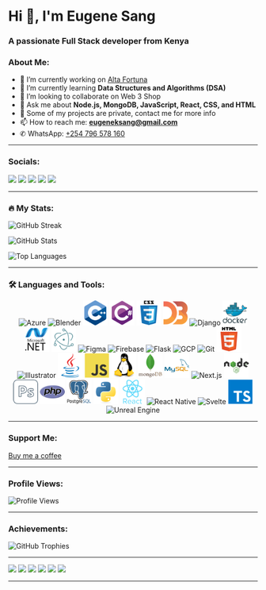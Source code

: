 # Hi 👋, I'm Eugene Sang  
### A passionate Full Stack developer from Kenya

### About Me:
- 🔭 I’m currently working on [Alta Fortuna](https://altafortuna.life)
- 🌱 I’m currently learning **Data Structures and Algorithms (DSA)**
- 👯 I’m looking to collaborate on Web 3 Shop
- 💬 Ask me about **Node.js, MongoDB, JavaScript, React, CSS, and HTML**
- 🤝 Some of my projects are private, contact me for more info
- 📫 How to reach me: **eugeneksang@gmail.com**
- ✆ WhatsApp: [+254 796 578 160](https://wa.me/message/FBHH7ESQJFB4A1)
---

### Socials:

[<img src="https://img.icons8.com/color/48/youtube-play.png" />](https://youtube.com/eugenesang)
[<img src="https://img.icons8.com/color/48/twitterx.png" />](https://twitter.com/sang_eugene)
[<img src="https://img.icons8.com/color/48/linkedin.png" />](https://linkedin.com/in/eugenesang)
[<img src="https://img.icons8.com/color/48/instagram.png" />](https://instagram.com/eugene.sang)
[<img src="https://img.icons8.com/color/48/discord.png" />](https://discord.gg/Nu76yC3V)

---

### 🔥 My Stats:

![GitHub Streak](https://streak-stats.demolab.com?user=eugenesang&theme=onedark)

![GitHub Stats](https://github-readme-stats.vercel.app/api?username=eugenesang&theme=dracula&show_icons=true)

![Top Languages](https://github-readme-stats.vercel.app/api/top-langs?username=eugenesang&show_icons=true&locale=en&layout=compact&theme=dracula)

---

### 🛠️ Languages and Tools:

<p align="center">
  <img src="https://www.vectorlogo.zone/logos/microsoft_azure/microsoft_azure-icon.svg" alt="Azure" width="50" height="50"/>
  <img src="https://download.blender.org/branding/community/blender_community_badge_white.svg" alt="Blender" width="50" height="50"/>
  <img src="https://raw.githubusercontent.com/devicons/devicon/master/icons/cplusplus/cplusplus-original.svg" alt="C++" width="50" height="50"/>
  <img src="https://raw.githubusercontent.com/devicons/devicon/master/icons/csharp/csharp-original.svg" alt="C#" width="50" height="50"/>
  <img src="https://raw.githubusercontent.com/devicons/devicon/master/icons/css3/css3-original-wordmark.svg" alt="CSS3" width="50" height="50"/>
  <img src="https://raw.githubusercontent.com/devicons/devicon/master/icons/d3js/d3js-original.svg" alt="D3.js" width="50" height="50"/>
  <img src="https://cdn.worldvectorlogo.com/logos/django.svg" alt="Django" width="50" height="50"/>
  <img src="https://raw.githubusercontent.com/devicons/devicon/master/icons/docker/docker-original-wordmark.svg" alt="Docker" width="50" height="50"/>
  <img src="https://raw.githubusercontent.com/devicons/devicon/master/icons/dot-net/dot-net-original-wordmark.svg" alt=".NET" width="50" height="50"/>
  <img src="https://raw.githubusercontent.com/devicons/devicon/master/icons/electron/electron-original.svg" alt="Electron" width="50" height="50"/>
  <img src="https://www.vectorlogo.zone/logos/figma/figma-icon.svg" alt="Figma" width="50" height="50"/>
  <img src="https://www.vectorlogo.zone/logos/firebase/firebase-icon.svg" alt="Firebase" width="50" height="50"/>
  <img src="https://www.vectorlogo.zone/logos/pocoo_flask/pocoo_flask-icon.svg" alt="Flask" width="50" height="50"/>
  <img src="https://www.vectorlogo.zone/logos/google_cloud/google_cloud-icon.svg" alt="GCP" width="50" height="50"/>
  <img src="https://www.vectorlogo.zone/logos/git-scm/git-scm-icon.svg" alt="Git" width="50" height="50"/>
  <img src="https://raw.githubusercontent.com/devicons/devicon/master/icons/html5/html5-original-wordmark.svg" alt="HTML5" width="50" height="50"/>
  <img src="https://www.vectorlogo.zone/logos/adobe_illustrator/adobe_illustrator-icon.svg" alt="Illustrator" width="50" height="50"/>
  <img src="https://raw.githubusercontent.com/devicons/devicon/master/icons/java/java-original.svg" alt="Java" width="50" height="50"/>
  <img src="https://raw.githubusercontent.com/devicons/devicon/master/icons/javascript/javascript-original.svg" alt="JavaScript" width="50" height="50"/>
  <img src="https://raw.githubusercontent.com/devicons/devicon/master/icons/linux/linux-original.svg" alt="Linux" width="50" height="50"/>
  <img src="https://raw.githubusercontent.com/devicons/devicon/master/icons/mongodb/mongodb-original-wordmark.svg" alt="MongoDB" width="50" height="50"/>
  <img src="https://raw.githubusercontent.com/devicons/devicon/master/icons/mysql/mysql-original-wordmark.svg" alt="MySQL" width="50" height="50"/>
  <img src="https://cdn.worldvectorlogo.com/logos/nextjs-2.svg" alt="Next.js" width="50" height="50"/>
  <img src="https://raw.githubusercontent.com/devicons/devicon/master/icons/nodejs/nodejs-original-wordmark.svg" alt="Node.js" width="50" height="50"/>
  <img src="https://raw.githubusercontent.com/devicons/devicon/master/icons/photoshop/photoshop-line.svg" alt="Photoshop" width="50" height="50"/>
  <img src="https://raw.githubusercontent.com/devicons/devicon/master/icons/php/php-original.svg" alt="PHP" width="50" height="50"/>
  <img src="https://raw.githubusercontent.com/devicons/devicon/master/icons/postgresql/postgresql-original-wordmark.svg" alt="PostgreSQL" width="50" height="50"/>
  <img src="https://raw.githubusercontent.com/devicons/devicon/master/icons/python/python-original.svg" alt="Python" width="50" height="50"/>
  <img src="https://raw.githubusercontent.com/devicons/devicon/master/icons/react/react-original-wordmark.svg" alt="React" width="50" height="50"/>
  <img src="https://reactnative.dev/img/header_logo.svg" alt="React Native" width="50" height="50"/>
  <img src="https://upload.wikimedia.org/wikipedia/commons/1/1b/Svelte_Logo.svg" alt="Svelte" width="50" height="50"/>
  <img src="https://raw.githubusercontent.com/devicons/devicon/master/icons/typescript/typescript-original.svg" alt="TypeScript" width="50" height="50"/>
  <img src="https://raw.githubusercontent.com/kenangundogan/fontisto/036b7eca71aab1bef8e6a0518f7329f13ed62f6b/icons/svg/brand/unreal-engine.svg" alt="Unreal Engine" width="50" height="50"/>
</p>


---

### Support Me:
[Buy me a coffee](https://www.buymeacoffee.com/eugenesang)

---

### Profile Views:
![Profile Views](https://komarev.com/ghpvc/?username=eugenesang&label=Profile%20views&color=0e75b6&style=flat)

---

### Achievements:
![GitHub Trophies](https://github-profile-trophy.vercel.app/?username=eugenesang)

---

[<img src="https://img.icons8.com/color/48/youtube-play.png" />](https://youtube.com/eugenesang)
[<img src="https://img.icons8.com/color/48/twitterx.png" />](https://twitter.com/sang_eugene)
[<img src="https://img.icons8.com/color/48/facebook.png" />](https://fb.com/eugeneksang)
[<img src="https://img.icons8.com/color/48/linkedin.png" />](https://linkedin.com/in/eugenesang)
[<img src="https://img.icons8.com/color/48/instagram.png" />](https://instagram.com/eugene.sang)
[<img src="https://img.icons8.com/color/48/discord.png" />](https://discord.gg/Nu76yC3V)

---
